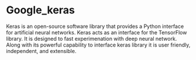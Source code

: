 # Google_keras

Keras is an open-source software library that provides a Python interface for artificial neural networks. Keras acts as an interface for the TensorFlow library.
It is designed to fast experimenation with deep neural network. Along with its powerful capability to interface keras library it is user friendly, independent, 
and extensible. 
